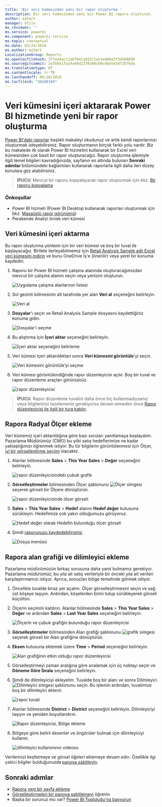 ```yaml
---
title: 'Bir veri kümesinden yeni bir rapor oluşturma '
description: Bir veri kümesinden yeni bir Power BI raporu oluşturun.
author: mihart
manager: kfile
ms.reviewer: ''
ms.service: powerbi
ms.component: powerbi-service
ms.topic: conceptual
ms.date: 03/24/2018
ms.author: mihart
LocalizationGroup: Reports
ms.openlocfilehash: 377ea4acc1a6fb41101571ac3ed0be2f3e50889b
ms.sourcegitcommit: 2a7bbb1fa24a49d2278a90cb0c4be543d7267bda
ms.translationtype: HT
ms.contentlocale: tr-TR
ms.lasthandoff: 06/26/2018
ms.locfileid: "34246169"
---
```

# <a name="create-a-new-report-in-power-bi-service-by-importing-a-dataset"></a>Veri kümesini içeri aktararak Power BI hizmetinde yeni bir rapor oluşturma
[Power BI'daki raporlar](service-reports.md) başlıklı makaleyi okudunuz ve artık kendi raporlarınızı oluşturmak isteyebilirsiniz. Rapor oluşturmanın birçok farklı yolu vardır. Biz bu makalede ilk olarak Power BI hizmetini kullanarak bir Excel veri kümesinden çok basit bir rapor oluşturacağız. Rapor oluşturma işlemiyle ilgili temel bilgileri kavradığınızda, sayfanın en altında bulunan **Sonraki adımlar** bölümündeki bağlantıları kullanarak raporlarla ilgili daha ileri düzey konulara göz atabilirsiniz.  

> **İPUCU**: Mevcut bir raporu kopyalayarak rapor oluşturmak için bkz. [Bir raporu kopyalama](power-bi-report-copy.md)
> 
### <a name="prerequisites"></a>Önkoşullar
- Power BI hizmeti (Power BI Desktop kullanarak raporları oluşturmak için bkz. [Masaüstü rapor görünümü](desktop-report-view.md))  
- Perakende Analizi örnek veri kümesi

## <a name="import-the-dataset"></a>Veri kümesini içeri aktarma
Bu rapor oluşturma yöntemi için bir veri kümesi ve boş bir tuval ile başlayacağız. Birlikte ilerleyebilmemiz için [Retail Analysis Sample adlı Excel veri kümesini indirin](http://go.microsoft.com/fwlink/?LinkId=529778) ve bunu OneDrive İş'e (önerilir) veya yerel bir konuma kaydedin.

1. Raporu bir Power BI hizmeti çalışma alanında oluşturacağımızdan mevcut bir çalışma alanını seçin veya yenisini oluşturun.
   
   ![Uygulama çalışma alanlarının listesi](media/service-report-create-new/power-bi-workspaces2.png)
2. Sol gezinti bölmesinin alt tarafında yer alan **Veri al** seçeneğini belirleyin.
   
   ![Veri al](media/service-report-create-new/power-bi-get-data3.png)
3. **Dosyalar**'ı seçin ve Retail Analysis Sample dosyasını kaydettiğiniz konuma gidin.
   
    ![Dosyalar’ı seçme](media/service-report-create-new/power-bi-select-files.png)
4. Bu alıştırma için **İçeri aktar** seçeneğini belirleyin.
   
   ![İçeri aktar seçeneğini belirleme](media/service-report-create-new/power-bi-import.png)
5. Veri kümesi içeri aktarıldıktan sonra **Veri kümesini görüntüle**'yi seçin.
   
   ![Veri kümesini görüntüle’yi seçme](media/service-report-create-new/power-bi-view-dataset.png)
6. Veri kümesi görüntülendiğinde rapor düzenleyicisi açılır.  Boş bir tuval ve rapor düzenleme araçları görürsünüz.
   
   ![rapor düzenleyicisi](media/service-report-create-new/power-bi-blank-report.png)

> **İPUCU**: Rapor düzenleme tuvalini daha önce hiç kullanmadıysanız veya bilgilerinizi tazelemeniz gerekiyorsa devam etmeden önce [Rapor düzenleyicisi ile ilgili bir tura katılın](service-the-report-editor-take-a-tour.md).
> 
> 

## <a name="add-a-radial-gauge-to-the-report"></a>Rapora Radyal Ölçer ekleme
Veri kümemiz içeri aktarıldığına göre bazı soruları yanıtlamaya başlayalım.  Pazarlama Müdürümüz (CMO) bu yılki satış hedeflerimize ne kadar yaklaştığımızı öğrenmek istiyor. Bu tür bilgilerin görüntülenmesi için Ölçer, [iyi bir görselleştirme seçimi](power-bi-report-visualizations.md) olacaktır.

1. Alanlar bölmesinde **Sales** > **This Year Sales** > **Değer** seçeneğini belirleyin.
   
    ![rapor düzenleyicisindeki çubuk grafik](media/service-report-create-new/power-bi-report-step1.png)
2. **Görselleştirmeler** bölmesinden Ölçer şablonunu ![Ölçer simgesi](media/service-report-create-new/powerbi-gauge-icon.png) seçerek görseli bir Ölçere dönüştürün.
   
    ![rapor düzenleyicisinde ölçer görseli](media/service-report-create-new/power-bi-report-step2.png)
3. **Sales** > **This Year Sales** > **Hedef** alanını **Hedef değer** kutusuna sürükleyin. Hedefimize çok yakın olduğumuzu görüyoruz.
   
    ![Hedef değer olarak Hedefin bulunduğu ölçer görseli](media/service-report-create-new/power-bi-report-step3.png)
4. Şimdi [raporunuzu kaydedebilirsiniz](service-report-save.md).
   
   ![Dosya menüsü](media/service-report-create-new/powerbi-save.png)

## <a name="add-an-area-chart-and-slicer-to-the-report"></a>Rapora alan grafiği ve dilimleyici ekleme
Pazarlama müdürümüzün birkaç sorusuna daha yanıt bulmamız gerekiyor. Pazarlama müdürümüz, bu yıla ait satış verileriyle bir önceki yıla ait verileri karşılaştırmamızı istiyor. Ayrıca, sonuçları bölge temelinde görmek istiyor.

1. Öncelikle tuvalde biraz yer açalım. Ölçer görselleştirmesini seçin ve sağ üst köşeye taşıyın. Ardından, köşelerden birini tutup sürükleyerek görseli küçültün.
2. Ölçerin seçimini kaldırın. Alanlar bölmesinde **Sales** > **This Year Sales** > **Değer** ve ardından **Sales** > **Last Year Sales** seçeneğini belirleyin.
   
    ![Ölçerin ve çubuk grafiğin bulunduğu rapor düzenleyicisi](media/service-report-create-new/power-bi-report-step4.png)
3. **Görselleştirmeler** bölmesinden Alan grafiği şablonunu ![grafik simgesi](media/service-report-create-new/power-bi-areachart-icon.png) seçerek görseli bir Alan grafiğine dönüştürün.
4. **Eksen** kutusuna eklemek üzere **Time** > **Period** seçeneğini belirleyin.
   
    ![Alan grafiğinin etkin olduğu rapor düzenleyicisi](media/service-report-create-new/power-bi-report-step5.png)
5. Görselleştirmeyi zaman aralığına göre sıralamak için üç noktayı seçin ve **Döneme Göre Sırala** seçeneğini belirleyin.
6. Şimdi de dilimleyiciyi ekleyelim. Tuvalde boş bir alanı ve sonra Dilimleyici ![Dilimleyici simgesi](media/service-report-create-new/power-bi-slicer-icon.png)    şablonunu seçin. Bu işlemin ardından, tuvalimize boş bir dilimleyici eklenir.
   
    ![rapor tuvali](media/service-report-create-new/power-bi-report-step6.png)    
7. Alanlar bölmesinde **District** > **District** seçeneğini belirleyin. Dilimleyiciyi taşıyın ve yeniden boyutlandırın.
   
    ![Rapor düzenleyicisi, Bölge ekleme](media/service-report-create-new/power-bi-report-step7.png)  
8. Bölgeye göre belirli desenler ve öngörüler bulmak için dilimleyiciyi kullanın.
   
   ![dilimleyici kullanımının videosu](media/service-report-create-new/power-bi-slicer-video2.gif)  

Verilerinizi keşfetmeye ve görsel öğeleri eklemeye devam edin. Özellikle ilgi çekici bilgiler bulduğunuzda [panoya sabitleyin](service-dashboard-pin-tile-from-report.md).

## <a name="next-steps"></a>Sonraki adımlar
* [Rapora yeni bir sayfa ekleme](power-bi-report-add-page.md)  
* [Görselleştirmeleri bir panoya sabitlemeyi](service-dashboard-pin-tile-from-report.md) öğrenin   
* Başka bir sorunuz mu var? [Power BI Topluluğu'na başvurun](http://community.powerbi.com/)

